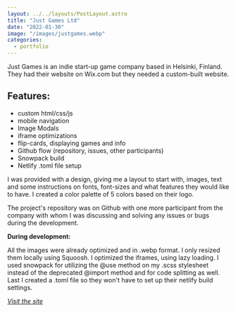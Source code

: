 ```yaml
---
layout: ../../layouts/PostLayout.astro
title: "Just Games Ltd"
date: "2022-01-30"
image: "/images/justgames.webp"
categories:
  - portfolio
---
```


Just Games is an indie start-up game company based in Helsinki, Finland. They had their website on Wix.com but they needed a custom-built website. 

## Features:
- custom html/css/js
- mobile navigation
- Image Modals
- iframe optimizations
- flip-cards, displaying games and info 
- Github flow (repository, issues, other participants)
- Snowpack build
- Netlify .toml file setup

I was provided with a design, giving me a layout to start with, images, text and some instructions on fonts, font-sizes and what features they would like to have. I created a color palette of 5 colors based on their logo.

The project's repository was on Github with one more participant from the company with whom I was discussing and solving any issues or bugs during the development.

**During development:**

All the images were already optimized and in .webp format. I only resized them locally using Squoosh. I optimized the iframes, using lazy loading. I used snowpack for utilizing the @use method on my .scss stylesheet instead of the deprecated @import method and for code splitting as well. Last I created a .toml file so they won't have to set up their netlify build settings.   

<ins>*[Visit the site](https://www.justgames.fi)*</ins>